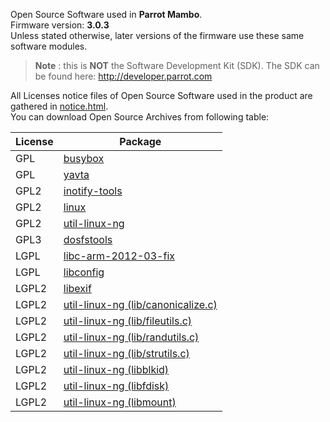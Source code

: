 Open Source Software used in **Parrot Mambo**.  
Firmware version: **3.0.3**  
Unless stated otherwise, later versions of the firmware
use these same software modules.

>**Note** : this is **NOT** the Software Development Kit (SDK).
The SDK can be found here: http://developer.parrot.com

All Licenses notice files of Open Source Software used in the
product are gathered in [notice.html](notices/police-notice.html).  
You can download Open Source Archives from following table:

|License|Package
|---|---
|GPL|[busybox](sources/busybox-unknown)
|GPL|[yavta](sources/yavta-unknown)
|GPL2|[inotify-tools](sources/inotify-tools-3.14)
|GPL2|[linux](sources/linux-2.6.36)
|GPL2|[util-linux-ng](sources/util-linux-ng-2.26)
|GPL3|[dosfstools](sources/dosfstools-3.0.26)
|LGPL|[libc-arm-2012-03-fix](sources/libc-arm-2012-03-fix-unknown)
|LGPL|[libconfig](sources/libconfig-1.5)
|LGPL2|[libexif](sources/libexif-0.6.21)
|LGPL2|[util-linux-ng (lib/canonicalize.c)](sources/util-linux-ng-2.26)
|LGPL2|[util-linux-ng (lib/fileutils.c)](sources/util-linux-ng-2.26)
|LGPL2|[util-linux-ng (lib/randutils.c)](sources/util-linux-ng-2.26)
|LGPL2|[util-linux-ng (lib/strutils.c)](sources/util-linux-ng-2.26)
|LGPL2|[util-linux-ng (libblkid)](sources/util-linux-ng-2.26)
|LGPL2|[util-linux-ng (libfdisk)](sources/util-linux-ng-2.26)
|LGPL2|[util-linux-ng (libmount)](sources/util-linux-ng-2.26)
